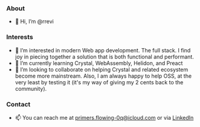 ### About
- 👋 Hi, I’m @rrevi

### Interests
- 👀 I’m interested in modern Web app development. The full stack. I find joy in piecing together a solution that is both functional and performant.
- 🌱 I’m currently learning Crystal, WebAssembly, Helidon, and Preact
- 💞️ I’m looking to collaborate on helping Crystal and related ecosystem become more mainstream. Also, I am always happy to help OSS, at the very least by testing it (it's my way of giving my 2 cents back to the community).

### Contact
- 📫 You can reach me at primers.flowing-0q@icloud.com or via [LinkedIn](https://www.linkedin.com/in/rafaelrevi/)

<!---
rrevi/rrevi is a ✨ special ✨ repository because its `README.md` (this file) appears on your GitHub profile.
You can click the Preview link to take a look at your changes.
--->
